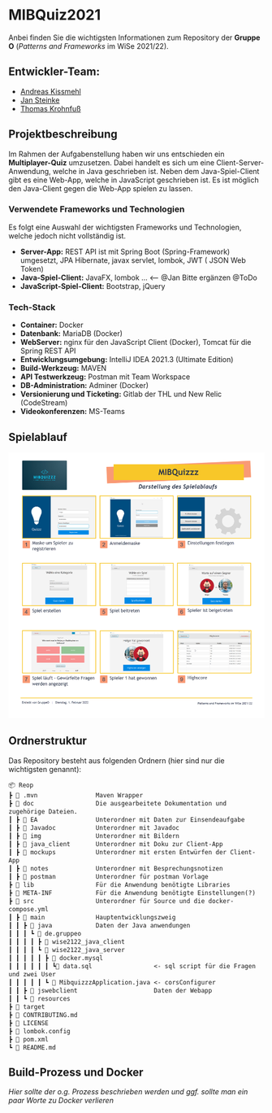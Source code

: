 # MIBQuiz2021

Anbei finden Sie die wichtigsten Informationen zum Repository der **Gruppe O** (*Patterns and Frameworks* im WiSe
2021/22).

## Entwickler-Team:

* [Andreas Kissmehl](https://git.mylab.th-luebeck.de/andreas.kissmehl)
* [Jan Steinke](https://git.mylab.th-luebeck.de/jan.steinke)
* [Thomas Krohnfuß](https://git.mylab.th-luebeck.de/BSG2000)

## Projektbeschreibung

Im Rahmen der Aufgabenstellung haben wir uns entschieden ein **Multiplayer-Quiz** umzusetzen. Dabei handelt es sich um
eine Client-Server-Anwendung, welche in Java geschrieben ist. Neben dem Java-Spiel-Client gibt es eine Web-App, welche
in JavaScript geschrieben ist. Es ist möglich den Java-Client gegen die Web-App spielen zu lassen.

### Verwendete Frameworks und Technologien

Es folgt eine Auswahl der wichtigsten Frameworks und Technologien, welche jedoch nicht vollständig ist.

* **Server-App:** REST API ist mit Spring Boot (Spring-Framework) umgesetzt, JPA Hibernate, javax servlet, lombok, JWT (
  JSON Web Token)
* **Java-Spiel-Client:** JavaFX, lombok ... <-- @Jan Bitte ergänzen @ToDo
* **JavaScript-Spiel-Client:** Bootstrap, jQuery

### Tech-Stack

* **Container:** Docker
* **Datenbank:** MariaDB (Docker)
* **WebServer:** nginx für den JavaScript Client (Docker), Tomcat für die Spring REST API
* **Entwicklungsumgebung:** IntelliJ IDEA 2021.3 (Ultimate Edition)
* **Build-Werkzeug:** MAVEN
* **API Testwerkzeug:** Postman mit Team Workspace
* **DB-Administration:** Adminer (Docker)
* **Versionierung und Ticketing:** Gitlab der THL und New Relic (CodeStream)
* **Videokonferenzen:** MS-Teams

## Spielablauf

![Hauptfenster der Client-App](doc/img/Spielablauf_Uebersicht.png)

## Ordnerstruktur

Das Repository besteht aus folgenden Ordnern (hier sind nur die wichtigsten genannt):

    📦 Reop
    ┣ 📂 .mvn                Maven Wrapper
    ┣ 📂 doc                 Die ausgearbeitete Dokumentation und zugehörige Dateien.
    ┃ ┣ 📂 EA                Unterordner mit Daten zur Einsendeaufgabe
    ┃ ┣ 📂 Javadoc           Unterordner mit Javadoc
    ┃ ┣ 📂 img               Unterordner mit Bildern
    ┃ ┣ 📂 java_client       Unterordner mit Doku zur Client-App
    ┃ ┣ 📂 mockups           Unterordner mit ersten Entwürfen der Client-App
    ┃ ┣ 📂 notes             Unterordner mit Besprechungsnotizen
    ┃ ┣ 📂 postman           Unterordner für postman Vorlage
    ┣ 📂 lib                 Für die Anwendung benötigte Libraries
    ┣ 📂 META-INF            Für die Anwendung benötigte Einstellungen(?)
    ┣ 📂 src                 Unterordner für Source und die docker-compose.yml
    ┃ ┣ 📂 main              Hauptentwicklungszweig
    ┃ ┃ ┣ 📂 java            Daten der Java anwendungen
    ┃ ┃ ┃ ┗ 📂 de.gruppeo
    ┃ ┃ ┃ ┃ ┣ 📂 wise2122_java_client
    ┃ ┃ ┃ ┃ ┗ 📂 wise2122_java_server
    ┃ ┃ ┃ ┃ ┃ ┣ 📂 docker.mysql
    ┃ ┃ ┃ ┃ ┃ ┃ ┗📜 data.sql                 <- sql script für die Fragen und zwei User
    ┃ ┃ ┃ ┃ ┃ ┗ 📜 MibquizzzApplication.java <- corsConfigurer
    ┃ ┃ ┣ 📂 jswebclient                     Daten der Webapp
    ┃ ┃ ┗ 📂 resources
    ┣ 📂 target
    ┣ 📜 CONTRIBUTING.md
    ┣ 📜 LICENSE
    ┣ 📜 lombok.config
    ┣ 📜 pom.xml
    ┗ 📜 README.md

## Build-Prozess und Docker

*Hier sollte der o.g. Prozess beschrieben werden und ggf. sollte man ein paar Worte zu Docker verlieren*